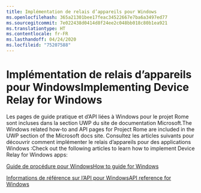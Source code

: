 ```yaml
---
title: Implémentation de relais d’appareils pour Windows
ms.openlocfilehash: 365a21301bee17feac34522667e7ba6a3497ed77
ms.sourcegitcommit: 7e022438d0414d8f24ee2c048bb018c80b1ea921
ms.translationtype: HT
ms.contentlocale: fr-FR
ms.lasthandoff: 04/24/2020
ms.locfileid: "75207588"
---
```

# <a name="implementing-device-relay-for-windows"></a><span data-ttu-id="5cbfa-102">Implémentation de relais d’appareils pour Windows</span><span class="sxs-lookup"><span data-stu-id="5cbfa-102">Implementing Device Relay for Windows</span></span>

<span data-ttu-id="5cbfa-103">Les pages de guide pratique et d’API liées à Windows pour le projet Rome sont incluses dans la section UWP du site de documentation Microsoft.</span><span class="sxs-lookup"><span data-stu-id="5cbfa-103">The Windows related how-to and API pages for Project Rome are included in the UWP section of the Microsoft docs site.</span></span> <span data-ttu-id="5cbfa-104">Consultez les articles suivants pour découvrir comment implémenter le relais d’appareils pour des applications Windows :</span><span class="sxs-lookup"><span data-stu-id="5cbfa-104">Check out the following articles to learn how to implement Device Relay for Windows apps:</span></span>

[<span data-ttu-id="5cbfa-105">Guide de procédure pour Windows</span><span class="sxs-lookup"><span data-stu-id="5cbfa-105">How to guide for Windows</span></span>](https://docs.microsoft.com/windows/uwp/launch-resume/connected-apps-and-devices)

[<span data-ttu-id="5cbfa-106">Informations de référence sur l’API pour Windows</span><span class="sxs-lookup"><span data-stu-id="5cbfa-106">API reference for Windows</span></span>](https://docs.microsoft.com/uwp/api/Windows.System.RemoteSystems)